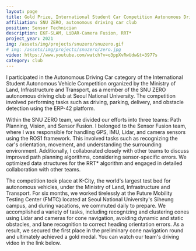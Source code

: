 ```yaml
---
layout: page
title: Gold Prize, International Student Car Competition Autonomous Driving Sector
affiliation: SNU ZERO, autonomous driving car club
position: Sensor Technician
description: EKF-SLAM, LiDAR-Camera Fusion, RRT*
project_year: 2021
img: /assets/img/projects/snuzero/snuzero.gif
# img: /assets/img/projects/snuzero/zero.jpg
video: https://www.youtube.com/watch?v=o3ppXvRwUdw&t=3977s
category: club
---
```


I participated in the Autonomous Driving Car category of the International Student Autonomous Vehicle Competition organized by the Ministry of Land, Infrastructure and Transport, as a member of the SNU ZERO autonomous driving club at Seoul National University. The competition involved performing tasks such as driving, parking, delivery, and obstacle detection using the ERP-42 platform.

Within the SNU ZERO team, we divided our efforts into three teams: Path Planning, Vision, and Sensor Fusion. I belonged to the Sensor Fusion team, where I was responsible for handling GPS, IMU, Lidar, and camera sensors using the ROS1 framework. This involved tasks such as recognizing the car's orientation, movement, and understanding the surrounding environment. Additionally, I collaborated closely with other teams to discuss improved path planning algorithms, considering sensor-specific errors. We optimized data structures for the RRT* algorithm and engaged in detailed collaboration with other teams.

The competition took place at K-City, the world's largest test bed for autonomous vehicles, under the Ministry of Land, Infrastructure and Transport. For six months, we worked tirelessly at the Future Mobility Testing Center (FMTC) located at Seoul National University's Siheung campus, and during vacations, we commuted daily to prepare. We accomplished a variety of tasks, including recognizing and clustering cones using Lidar and cameras for cone navigation, avoiding dynamic and static obstacles, and lane recognition to correct heading orientation errors. As a result, we secured the first place in the preliminary cone navigation round and ultimately achieved a gold medal. You can watch our team's driving video in the link below.

<div>
    <img class="figure col" src="{{ site.baseurl }}/assets/img/projects/snuzero/zero_cone.MP4" alt="" title="cone planning"/>
</div>